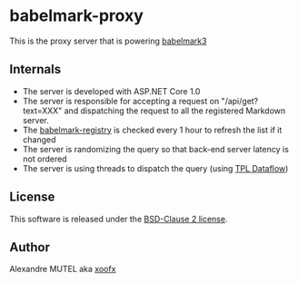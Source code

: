 # babelmark-proxy

This is the proxy server that is powering [babelmark3](http://babelmark.github.io)


## Internals

- The server is developed with ASP.NET Core 1.0
- The server is responsible for accepting a request on "/api/get?text=XXX" and dispatching the request to all the registered Markdown server.
- The [babelmark-registry](https://github.com/babelmark/babelmark-registry) is checked every 1 hour to refresh the list if it changed
- The server is randomizing the query so that back-end server latency is not ordered
- The server is using threads to dispatch the query (using [TPL Dataflow](https://msdn.microsoft.com/en-us/library/hh228603(v=vs.110).aspx))


## License

This software is released under the [BSD-Clause 2 license](https://github.com/babelmark/babelmark-proxy/blob/master/license.txt).

## Author

Alexandre MUTEL aka [xoofx](http://xoofx.com)



